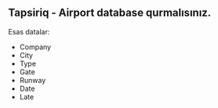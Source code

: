 ## Tapsiriq - Airport database qurmalısınız.

Esas datalar:

- Company
- City
- Type
- Gate
- Runway
- Date
- Late